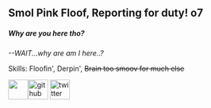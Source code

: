 ## Smol Pink Floof, Reporting for duty! o7
##### Why are you here tho?

*--WAIT...why are am I here..?*

Skills: Floofin', Derpin', ~~Brain too smoov for much else~~


[<img src= 'https://i.redd.it/rbfdo06d7xj81.png' height='40'>](https://www.etsy.com/shop/FloofyFloofers)[<img src='https://cdn.jsdelivr.net/npm/simple-icons@3.0.1/icons/github.svg' alt='github' height='40'>](https://github.com/isMimu)  [<img src='https://cdn.jsdelivr.net/npm/simple-icons@3.0.1/icons/twitter.svg' alt='twitter' height='40'>](https://twitter.com/MimuDreamu)

